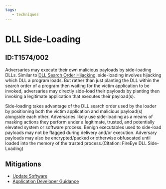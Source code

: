 ```yaml
---
tags:
   - techniques
---
```

# DLL Side-Loading
## ID:T1574/002
Adversaries may execute their own malicious payloads by side-loading DLLs. Similar to [DLL Search Order Hijacking](/mitre/techniques/T1574/001), side-loading involves hijacking which DLL a program loads. But rather than just planting the DLL within the search order of a program then waiting for the victim application to be invoked, adversaries may directly side-load their payloads by planting then invoking a legitimate application that executes their payload(s).

Side-loading takes advantage of the DLL search order used by the loader by positioning both the victim application and malicious payload(s) alongside each other. Adversaries likely use side-loading as a means of masking actions they perform under a legitimate, trusted, and potentially elevated system or software process. Benign executables used to side-load payloads may not be flagged during delivery and/or execution. Adversary payloads may also be encrypted/packed or otherwise obfuscated until loaded into the memory of the trusted process.(Citation: FireEye DLL Side-Loading)
## Mitigations
* [Update Software](mitigations/M1051)
* [Application Developer Guidance](mitigations/M1013)
